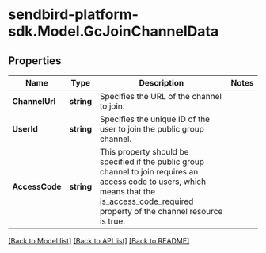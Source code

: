 
# sendbird-platform-sdk.Model.GcJoinChannelData

## Properties

Name | Type | Description | Notes
------------ | ------------- | ------------- | -------------
**ChannelUrl** | **string** | Specifies the URL of the channel to join. | 
**UserId** | **string** | Specifies the unique ID of the user to join the public group channel. | 
**AccessCode** | **string** | This property should be specified if the public group channel to join requires an access code to users, which means that the is_access_code_required property of the channel resource is true. | 

[[Back to Model list]](../README.md#documentation-for-models)
[[Back to API list]](../README.md#documentation-for-api-endpoints)
[[Back to README]](../README.md)

